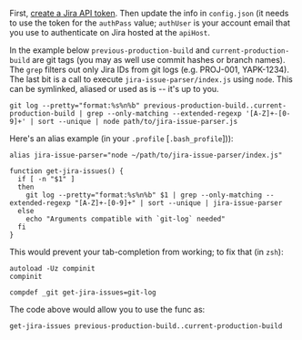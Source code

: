 First, [create a Jira API
token](https://id.atlassian.com/manage/api-tokens). Then update the info
in `config.json` (it needs to use the token for the `authPass` value;
`authUser` is your account email that you use to authenticate on Jira
hosted at the `apiHost`.

In the example below `previous-production-build` and
`current-production-build` are git tags (you may as well use commit
hashes or branch names). The `grep` filters out only Jira IDs from
git logs (e.g. PROJ-001, YAPK-1234). The last bit is a call to execute
`jira-issue-parser/index.js` using `node`. This can be symlinked,
aliased or used as is -- it's up to you.
```
git log --pretty="format:%s%n%b" previous-production-build..current-production-build | grep --only-matching --extended-regexp '[A-Z]+-[0-9]+' | sort --unique | node path/to/jira-issue-parser.js
```

Here's an alias example (in your `.profile` [`.bash_profile`])):

```
alias jira-issue-parser="node ~/path/to/jira-issue-parser/index.js"

function get-jira-issues() {
  if [ -n "$1" ]
  then
    git log --pretty="format:%s%n%b" $1 | grep --only-matching --extended-regexp "[A-Z]+-[0-9]+" | sort --unique | jira-issue-parser
  else
    echo "Arguments compatible with `git-log` needed"
  fi
}
```

This would prevent your tab-completion from working; to fix that (in
`zsh`):
```
autoload -Uz compinit
compinit

compdef _git get-jira-issues=git-log
```

The code above would allow you to use the func as:

```
get-jira-issues previous-production-build..current-production-build
```
